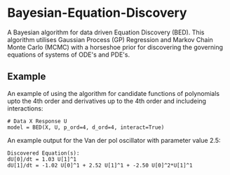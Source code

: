 # Bayesian-Equation-Discovery
A Bayesian algorithm for data driven Equation Discovery (BED). This algorithm utilises Gaussian Process (GP) Regression and Markov Chain Monte Carlo (MCMC) with a horseshoe prior for discovering the governing equations of systems of ODE's and PDE's.


## Example
An example of using the algorithm for candidate functions of polynomials upto the 4th order and derivatives up to the 4th order and includeing interactions:
```
# Data X Response U
model = BED(X, U, p_ord=4, d_ord=4, interact=True)
```

An example output for the Van der pol oscillator with parameter value 2.5: 
```
Discovered Equation(s):
dU[0]/dt = 1.03 U[1]^1
dU[1]/dt = -1.02 U[0]^1 + 2.52 U[1]^1 + -2.50 U[0]^2*U[1]^1
```

